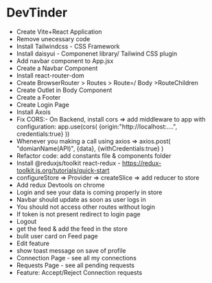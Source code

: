 # DevTinder

- Create Vite+React Application
- Remove unecessary code
- Install Tailwindcss - CSS Framework
- Install daisyui - Componenet library/ Tailwind CSS plugin
- Add navbar component to App.jsx
- Create a Navbar Component
- Install react-router-dom
- Create BrowserRouter > Routes > Route=/ Body >RouteChildren
- Create Outlet in Body Component
- Create a Footer
- Create Login Page
- Install Axois
- Fix CORS:- On Backend, install cors => add middleware to app with configuration:
  app.use(cors( {origin:"http://localhost:....", credentials:true} ))
- Whenever you making a call using axios =>
  axios.post( "domianName(API)", {data}, {withCredentials:true} )
- Refactor code: add constants file & components folder
- Install @reduxjs/toolkit react-redux - https://redux-toolkit.js.org/tutorials/quick-start
- configureStore => Provider => createSlice => add reducer to store
- Add redux Devtools on chrome
- Login and see your data is coming properly in store
- Navbar should update as soon as user logs in
- You should not access other routes without login
- If token is not present redirect to login page
- Logout
- get the feed & add the feed in the store
- bulit user card on Feed page
- Edit feature
- show toast message on save of profile
- Connection Page - see all my connections
- Requests Page - see all pending requests
- Feature: Accept/Reject Connection requests
